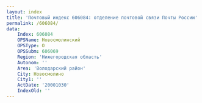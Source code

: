 ```yaml
---
layout: index
title: 'Почтовый индекс 606084: отделение почтовой связи Почты России'
permalink: /606084/
data:
    Index: 606084
    OPSName: Новосмолинский
    OPSType: О
    OPSSubm: 606069
    Region: 'Нижегородская область'
    Autonom: ''
    Area: 'Володарский район'
    City: Новосмолино
    City1: ''
    ActDate: '20001030'
    IndexOld: ''
---
```

